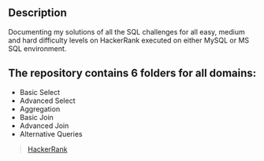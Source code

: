 ## Description
Documenting my solutions of all the SQL challenges for all easy, medium and hard difficulty levels on HackerRank executed on either MySQL or MS SQL environment. 

## The repository contains 6 folders for all domains:
* Basic Select
* Advanced Select
* Aggregation
* Basic Join
* Advanced Join
* Alternative Queries


> [HackerRank](https://www.hackerrank.com/profile/shefali040793 "HackerRank Profile")
